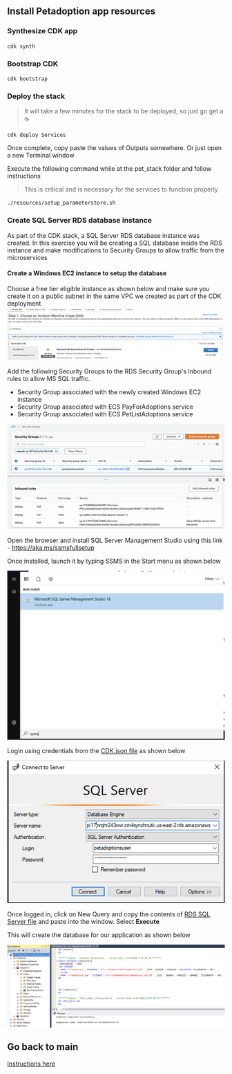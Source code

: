 
## Install Petadoption app resources

### Synthesize CDK app

```
cdk synth
```
### Bootstrap CDK 

```
cdk bootstrap
```

### Deploy the stack

> It will take a few minutes for the stack to be deployed, so just go get a ☕️

```
cdk deploy Services
```
Once complete, copy paste the values of Outputs somewhere. Or just open a new Terminal window

Execute the following command while at the pet_stack folder and follow instructions

> This is critical and is necessary for the services to function properly

```
./resources/setup_parameterstore.sh 
```

### Create SQL Server RDS database instance
As part of the CDK stack, a SQL Server RDS database instance was created. In this exercise you will be creating a SQL database inside the RDS instance and make modifications to Security Groups to allow traffic from the microservices

#### Create a Windows EC2 instance to setup the database
Choose a  free tier eligible instance as shown below and make sure you create it on a public subnet in the same VPC we created as part of the CDK deployment
![Windows AMI](images/windowsami.png)

Add the following Security Groups to the RDS Security Group's Inbound rules to allow MS SQL traffic.

* Security Group associated with the newly created Windows EC2 instance
* Security Group associated with ECS PayForAdoptions service
* Security Group associated with ECS PetListAdoptions service

![RDSSG](images/rdssg.png)

Open the browser and install SQL Server Management Studio using this link - https://aka.ms/ssmsfullsetup 

Once installed, launch it by typing SSMS in the Start menu as shown below

![SSMS](images/ssms.png)

Login using credentials from the [CDK.json file](../cdk/pet_stack/cdk.json) as shown below

![SQL Server Login](images/dblogin.png)

Once logged in, click on New Query and copy the contents of [RDS SQL Server file](../cdk/pet_stack/resources/rds_sqlserver.sql) and paste into the window. Select **Execute**

This will create the database for our application as shown below

![DB Created](images/dbcreated.png)

## Go back to main
[Instructions here](../README.md)

